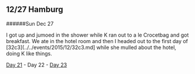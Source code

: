 12/27 Hamburg
-------------
######Sun Dec  27

I got up and jumoed in the shower while K ran out to a le Crocetbag and got breakfast. We ate in the hotel room and then I headed out to the first day of [32c3](../../events/2015/12/32c3.md] while she mulled about the hotel, doing K like things.


[Day 21](12-26-Linstow.md) - Day 22 - [Day 23](12-28-Hamburg.md)
